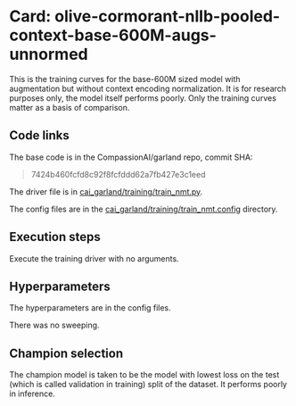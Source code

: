 # Card: olive-cormorant-nllb-pooled-context-base-600M-augs-unnormed

This is the training curves for the base-600M sized model with augmentation but without context encoding normalization. It is for research purposes only, the model itself performs poorly. Only the training curves matter as a basis of comparison.

## Code links

The base code is in the CompassionAI/garland repo, commit SHA:

> 7424b460fcfd8c92f8fcfddd62a7fb427e3c1eed

The driver file is in [cai_garland/training/train_nmt.py](https://github.com/CompassionAI/garland/blob/7424b460fcfd8c92f8fcfddd62a7fb427e3c1eed/cai_garland/training/train_nmt.py).

The config files are in the [cai_garland/training/train_nmt.config](https://github.com/CompassionAI/garland/blob/7424b460fcfd8c92f8fcfddd62a7fb427e3c1eed/cai_garland/training/train_nmt.config) directory.

## Execution steps

Execute the training driver with no arguments.

## Hyperparameters

The hyperparameters are in the config files.

There was no sweeping.

## Champion selection

The champion model is taken to be the model with lowest loss on the test (which is called validation in training) split of the dataset. It performs poorly in inference.
